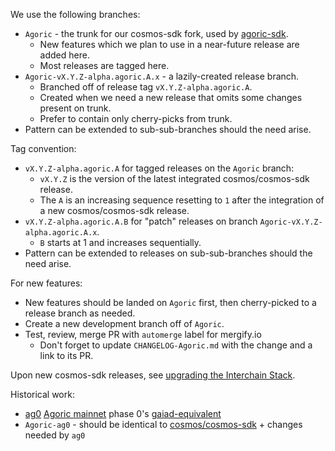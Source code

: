 We use the following branches:

- `Agoric` - the trunk for our cosmos-sdk fork, used by [agoric-sdk](https://github.com/Agoric/agoric-sdk).
    - New features which we plan to use in a near-future release are added here.
    - Most releases are tagged here.
- `Agoric-vX.Y.Z-alpha.agoric.A.x` - a lazily-created release branch.
    - Branched off of release tag `vX.Y.Z-alpha.agoric.A`.
    - Created when we need a new release that omits some changes present on trunk.
    - Prefer to contain only cherry-picks from trunk.
- Pattern can be extended to sub-sub-branches should the need arise.

Tag convention:

- `vX.Y.Z-alpha.agoric.A` for tagged releases on the `Agoric` branch:
    - `vX.Y.Z` is the version of the latest integrated cosmos/cosmos-sdk release.
    - The `A` is an increasing sequence resetting to `1` after the integration of a new cosmos/cosmos-sdk release.
- `vX.Y.Z-alpha.agoric.A.B` for "patch" releases on branch `Agoric-vX.Y.Z-alpha.agoric.A.x`.
    - `B` starts at 1 and increases sequentially.
- Pattern can be extended to releases on sub-sub-branches should the need arise.

For new features:

- New features should be landed on `Agoric` first, then cherry-picked to a release branch as needed.
- Create a new development branch off of `Agoric`.
- Test, review, merge PR with `automerge` label for mergify.io
    - Don't forget to update `CHANGELOG-Agoric.md` with the change and a link to its PR.

Upon new cosmos-sdk releases, see [upgrading the Interchain Stack](https://github.com/Agoric/agoric-sdk/wiki/Upgrading-the-Interchain-Stack).

Historical work:
- [ag0](https://github.com/Agoric/ag0) [Agoric mainnet](https://agoric.com)
  phase 0's [gaiad-equivalent](https://github.com/cosmos/gaia)
- `Agoric-ag0` - should be identical to
  [cosmos/cosmos-sdk](https://github.com/cosmos/cosmos-sdk) + changes needed by
  `ag0`
